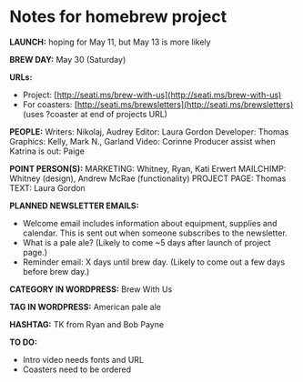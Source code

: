 # Notes for homebrew project

**LAUNCH:** hoping for May 11, but May 13 is more likely

**BREW DAY:** May 30 (Saturday)

**URLs:**

- Project: [http://seati.ms/brew-with-us](http://seati.ms/brew-with-us)
- For coasters: [http://seati.ms/brewsletters](http://seati.ms/brewsletters) (uses ?coaster at end of projects URL)

**PEOPLE:**
Writers: Nikolaj, Audrey
Editor: Laura Gordon
Developer: Thomas
Graphics: Kelly, Mark N., Garland
Video: Corinne
Producer assist when Katrina is out: Paige

**POINT PERSON(S):**
MARKETING: Whitney, Ryan, Kati Erwert
MAILCHIMP: Whitney (design), Andrew McRae (functionality)
PROJECT PAGE: Thomas
TEXT: Laura Gordon

**PLANNED NEWSLETTER EMAILS:**

- Welcome email includes information about equipment, supplies and calendar. This is sent out when someone subscribes to the newsletter.
- What is a pale ale? (Likely to come ~5 days after launch of project page.)
- Reminder email: X days until brew day. (Likely to come out a few days before brew day.)

**CATEGORY IN WORDPRESS:**
Brew With Us

**TAG IN WORDPRESS:**
American pale ale

**HASHTAG:** TK from Ryan and Bob Payne

**TO DO:**

- Intro video needs fonts and URL
- Coasters need to be ordered

<!-- Text - intro copy, brewsletter chatter. Timeline events (big events, small ones not done). four ingredients (done, needs 1-sentence trim). equipment description. -->